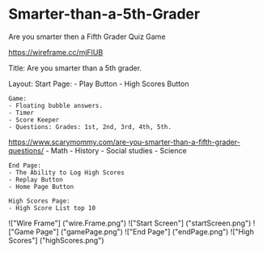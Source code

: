 # Smarter-than-a-5th-Grader
Are you smarter then a Fifth Grader Quiz Game

https://wireframe.cc/mjFIUB

Title: Are you smarter than a 5th grader.

Layout:
    Start Page:
    - Play Button
    - High Scores Button

    Game:
    - Floating bubble answers.
    - Timer
    - Score Keeper
    - Questions: Grades: 1st, 2nd, 3rd, 4th, 5th.
https://www.scarymommy.com/are-you-smarter-than-a-fifth-grader-questions/
        - Math
        - History
        - Social studies
        - Science
    
    End Page:
    - The Ability to Log High Scores
    - Replay Button
    - Home Page Button

    High Scores Page:
    - High Score List top 10
    

!["Wire Frame"] ("wire.Frame.png")
!["Start Screen"] ("startScreen.png")
!["Game Page"] ("gamePage.png")
!["End Page"] ("endPage.png")
!["High Scores"] ("highScores.png")
